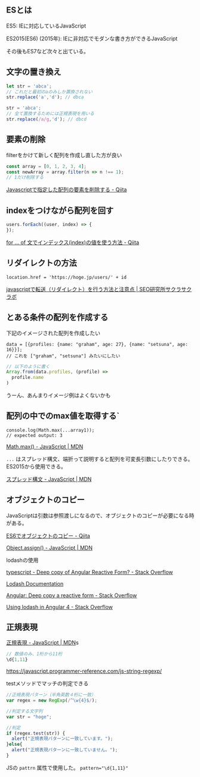## ESとは

ES5: IEに対応しているJavaScript

ES2015(ES6) (2015年): IEに非対応でモダンな書き方ができるJavaScript

その後もES7など次々と出ている。

## 文字の置き換え

```js
let str = 'abca';
// これだと最初のaのみしか置換されない
str.replace('a','d'); // dbca

str = 'abca';
// 全て置換するためには正規表現を用いる
str.replace(/a/g,'d'); // dbcd
```
## 要素の削除

filterをかけて新しく配列を作成し直した方が良い

```js
const array = [0, 1, 2, 3, 4];
const newArray = array.filter(n => n !== 1);
// 1だけ削除する
```

[Javascriptで指定した配列の要素を削除する - Qiita](https://qiita.com/Sekky0905/items/598b47fea2106b8c140e#%E8%BF%BD%E8%A8%98)

## indexをつけながら配列を回す

```js
users.forEach((user, index) => {
});
```

[for ... of 文でインデックス(index)の値を使う方法 - Qiita](https://qiita.com/TakahiRoyte/items/dca532dd64bc782ad849)

## リダイレクトの方法

```
location.href = 'https://hoge.jp/users/' + id
```

[javascriptで転送（リダイレクト）を行う方法と注意点 | SEO研究所サクラサクラボ](https://www.sakurasaku-labo.jp/blogs/javascript-redirect)


## とある条件の配列を作成する

下記のイメージされた配列を作成したい

```
data = [{profiles: {name: "graham", age: 27}, {name: "setsuna", age: 16}}];
// これを ["graham", "setsuna"] みたいにしたい
```

```js
// 以下のように書く
Array.from(data.profiles, (profile) => 
  profile.name
)
```

うーん、あんまりイメージ例はよくないかも

## 配列の中でのmax値を取得する`

```
console.log(Math.max(...array1));
// expected output: 3

```

[Math.max() - JavaScript | MDN](https://developer.mozilla.org/ja/docs/Web/JavaScript/Reference/Global_Objects/Math/max)

`...` はスプレッド構文、端折って説明すると配列を可変長引数にしたりできる。ES2015から使用できる。

[スプレッド構文 - JavaScript | MDN](https://developer.mozilla.org/ja/docs/Web/JavaScript/Reference/Operators/Spread_syntax)

## オブジェクトのコピー

JavaScriptは引数は参照渡しになるので、オブジェクトのコピーが必要になる時がある。

[ES6でオブジェクトのコピー - Qiita](https://qiita.com/yamayamasan/items/2afed39e1a34edc44779)

[Object.assign() - JavaScript | MDN](https://developer.mozilla.org/ja/docs/Web/JavaScript/Reference/Global_Objects/Object/assign)

lodashの使用

[typescript - Deep copy of Angular Reactive Form? - Stack Overflow](https://stackoverflow.com/questions/48308414/deep-copy-of-angular-reactive-form/49743369)

[Lodash Documentation](https://lodash.com/docs/4.17.15#cloneDeep)

[Angular: Deep copy a reactive form - Stack Overflow](https://stackoverflow.com/questions/57387998/angular-deep-copy-a-reactive-form)

[Using lodash in Angular 4 - Stack Overflow](https://stackoverflow.com/questions/48836140/using-lodash-in-angular-4/48836201)

## 正規表現

[正規表現 - JavaScript | MDN](https://developer.mozilla.org/ja/docs/Web/JavaScript/Guide/Regular_Expressions)s

```js
// 数値のみ、1桁から11桁
\d{1,11}
```

https://javascript.programmer-reference.com/js-string-regexp/

testメソッドでマッチの判定できる

```js
//正規表現パターン（半角英数４桁に一致）
var regex = new RegExp(/^\w{4}$/);

//判定する文字列
var str = "hoge";

//判定
if (regex.test(str)) {
  alert("正規表現パターンに一致しています。");
}else{
  alert("正規表現パターンに一致していません。");
}
```

JSの `pattrn` 属性で使用した。 `pattern="\d{1,11}"`
